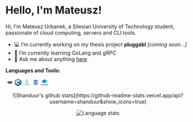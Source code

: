 # Hello, I'm Mateusz!

Hi, I'm Mateusz Urbanek, a Silesian University of Technology student, passionate of cloud computing, servers and CLI tools. 

- 💻 I’m currently working on my thesis project **pluggabl** *\[coming soon...\]*
- 🌱 I’m currently learning GoLang and gRPC
- 💬 Ask me about anything [here](https://github.com/Shanduur/shanduur/issues)

**Languages and Tools:**  

<code><img height="20" src="https://raw.githubusercontent.com/github/explore/80688e429a7d4ef2fca1e82350fe8e3517d3494d/topics/go/go.png"></code>
<code><img height="20" src="https://raw.githubusercontent.com/github/explore/80688e429a7d4ef2fca1e82350fe8e3517d3494d/topics/cpp/cpp.png"></code>
<code><img height="20" src="https://raw.githubusercontent.com/github/explore/5c058a388828bb5fde0bcafd4bc867b5bb3f26f3/topics/c/c.png"></code>
<code><img height="20" src="https://raw.githubusercontent.com/github/explore/80688e429a7d4ef2fca1e82350fe8e3517d3494d/topics/sql/sql.png"></code>
<code><img height="20" src="https://raw.githubusercontent.com/github/explore/80688e429a7d4ef2fca1e82350fe8e3517d3494d/topics/docker/docker.png"></code>    

<div style="text-align:center">
![Shanduur's github stats](https://github-readme-stats.vercel.app/api?username=shanduur&show_icons=true)

![Language stats](https://github-readme-stats.vercel.app/api/top-langs/?username=shanduur)
</div>
